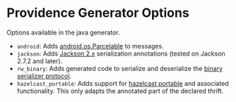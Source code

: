 Providence Generator Options
============================

Options available in the java generator.

- `android`: Adds [android.os.Parcelable](options-android.html)
  to messages.
- `jackson`: Adds [Jackson 2.x](options-jackson.html) serialization
  annotations (tested on Jackson 2.7.2 and later).
- `rw_binary`: Adds generated code to serialize and deserialize the
  [binary serializer protocol](serializer-binary.html).
- `hazelcast_portable`: Adds support for
  [hazelcast portable](options-hazelcast.html) and associated functionality.
  This only adapts the annotated part of the declared thrift.
